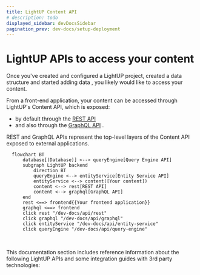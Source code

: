 ```yaml
---
title: LightUP Content API
# description: todo
displayed_sidebar: devDocsSidebar
pagination_prev: dev-docs/setup-deployment
---
```


# LightUP APIs to access your content

Once you've created and configured a LightUP project, created a data structure and started adding data , you likely would like to access your content.

From a front-end application, your content can be accessed through LightUP's Content API, which is exposed:

- by default through the [REST API](/dev-docs/api/rest)
- and also through the [GraphQL API](/dev-docs/api/graphql) .

REST and GraphQL APIs represent the top-level layers of the Content API exposed to external applications.

```mermaid
  flowchart BT
      database[(Database)] <--> queryEngine[Query Engine API]
      subgraph LightUP backend
          direction BT
          queryEngine <--> entityService[Entity Service API]
          entityService <--> content([Your content])
          content <--> rest[REST API]
          content <--> graphql[GraphQL API]
      end
      rest <==> frontend{{Your frontend application}}
      graphql <==> frontend
      click rest "/dev-docs/api/rest"
      click graphql "/dev-docs/api/graphql"
      click entityService "/dev-docs/api/entity-service"
      click queryEngine "/dev-docs/api/query-engine"
```

<br/>

This documentation section includes reference information about the following LightUP APIs and some integration guides with 3rd party technologies:

<CustomDocCardsWrapper>

<CustomDocCard emoji="↕️" title="REST API" description="Query the Content API from a front-end application through REST." link="/dev-docs/api/rest" />

<CustomDocCard emoji="↕️" title="GraphQL API" description="Query the Content API  from a front-end application through GraphQL." link="/dev-docs/api/graphql" />

</CustomDocCardsWrapper>
